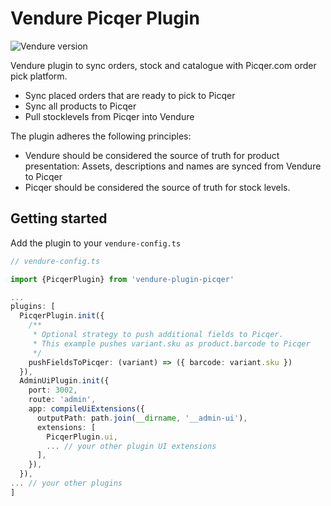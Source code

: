 # Vendure Picqer Plugin

![Vendure version](https://img.shields.io/npm/dependency-version/vendure-plugin-picqer/dev/@vendure/core)

Vendure plugin to sync orders, stock and catalogue with Picqer.com order pick platform.

- Sync placed orders that are ready to pick to Picqer
- Sync all products to Picqer
- Pull stocklevels from Picqer into Vendure

The plugin adheres the following principles:

- Vendure should be considered the source of truth for product presentation: Assets, descriptions and names are synced from Vendure to Picqer
- Picqer should be considered the source of truth for stock levels.

## Getting started

Add the plugin to your `vendure-config.ts`

```ts
// vendure-config.ts

import {PicqerPlugin} from 'vendure-plugin-picqer'

...
plugins: [
  PicqerPlugin.init({
    /**
     * Optional strategy to push additional fields to Picqer.
     * This example pushes variant.sku as product.barcode to Picqer
     */
    pushFieldsToPicqer: (variant) => ({ barcode: variant.sku })
  }),
  AdminUiPlugin.init({
    port: 3002,
    route: 'admin',
    app: compileUiExtensions({
      outputPath: path.join(__dirname, '__admin-ui'),
      extensions: [
        PicqerPlugin.ui,
        ... // your other plugin UI extensions
      ],
    }),
  }),
... // your other plugins
]

```
